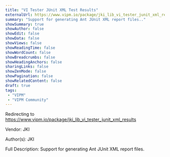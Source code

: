 ```yaml
---
title: "VI Tester JUnit XML Test Results"
externalUrl: https://www.vipm.io/package/jki_lib_vi_tester_junit_xml_results
summary: "Support for generating Ant JUnit XML report files.."
showSummary: true
showAuthor: false
showEdit: false
showData: false
showViews: false
showReadingTime: false
showWordCount: false
showBreadcrumbs: false
showHeadingAnchors: false
sharingLinks: false
showZenMode: false
showPagination: false
showRelatedContent: false
draft: true
tags:
 - "VIPM"
 - "VIPM Community"
---
```


Redirecting to https://www.vipm.io/package/jki_lib_vi_tester_junit_xml_results

Vendor: JKI

Author(s): JKI
 
Full Description:
Support for generating Ant JUnit XML report files.